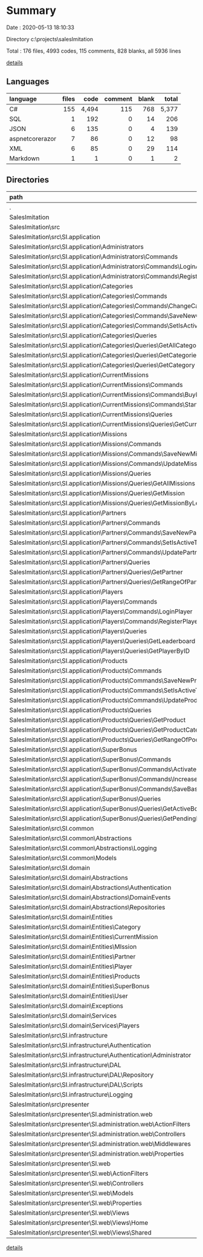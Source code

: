 # Summary

Date : 2020-05-13 18:10:33

Directory c:\projects\salesImitation

Total : 176 files,  4993 codes, 115 comments, 828 blanks, all 5936 lines

[details](details.md)

## Languages
| language | files | code | comment | blank | total |
| :--- | ---: | ---: | ---: | ---: | ---: |
| C# | 155 | 4,494 | 115 | 768 | 5,377 |
| SQL | 1 | 192 | 0 | 14 | 206 |
| JSON | 6 | 135 | 0 | 4 | 139 |
| aspnetcorerazor | 7 | 86 | 0 | 12 | 98 |
| XML | 6 | 85 | 0 | 29 | 114 |
| Markdown | 1 | 1 | 0 | 1 | 2 |

## Directories
| path | files | code | comment | blank | total |
| :--- | ---: | ---: | ---: | ---: | ---: |
| . | 176 | 4,993 | 115 | 828 | 5,936 |
| SalesImitation | 175 | 4,992 | 115 | 827 | 5,934 |
| SalesImitation\src | 175 | 4,992 | 115 | 827 | 5,934 |
| SalesImitation\src\SI.application | 77 | 1,337 | 13 | 260 | 1,610 |
| SalesImitation\src\SI.application\Administrators | 5 | 75 | 0 | 9 | 84 |
| SalesImitation\src\SI.application\Administrators\Commands | 5 | 75 | 0 | 9 | 84 |
| SalesImitation\src\SI.application\Administrators\Commands\LoginAdministrator | 3 | 47 | 0 | 4 | 51 |
| SalesImitation\src\SI.application\Administrators\Commands\RegisterAdministrator | 2 | 28 | 0 | 5 | 33 |
| SalesImitation\src\SI.application\Categories | 13 | 195 | 0 | 34 | 229 |
| SalesImitation\src\SI.application\Categories\Commands | 6 | 80 | 0 | 15 | 95 |
| SalesImitation\src\SI.application\Categories\Commands\ChangeCategoryName | 2 | 25 | 0 | 5 | 30 |
| SalesImitation\src\SI.application\Categories\Commands\SaveNewCategory | 2 | 29 | 0 | 5 | 34 |
| SalesImitation\src\SI.application\Categories\Commands\SetIsActiveToCategory | 2 | 26 | 0 | 5 | 31 |
| SalesImitation\src\SI.application\Categories\Queries | 7 | 115 | 0 | 19 | 134 |
| SalesImitation\src\SI.application\Categories\Queries\GetAllCategories | 2 | 27 | 0 | 5 | 32 |
| SalesImitation\src\SI.application\Categories\Queries\GetCategoriesListbyIDs | 3 | 57 | 0 | 8 | 65 |
| SalesImitation\src\SI.application\Categories\Queries\GetCategory | 2 | 31 | 0 | 6 | 37 |
| SalesImitation\src\SI.application\CurrentMissions | 6 | 166 | 4 | 22 | 192 |
| SalesImitation\src\SI.application\CurrentMissions\Commands | 4 | 123 | 4 | 17 | 144 |
| SalesImitation\src\SI.application\CurrentMissions\Commands\BuyExtraTime | 2 | 39 | 0 | 3 | 42 |
| SalesImitation\src\SI.application\CurrentMissions\Commands\StartNewMission | 2 | 84 | 4 | 14 | 102 |
| SalesImitation\src\SI.application\CurrentMissions\Queries | 2 | 43 | 0 | 5 | 48 |
| SalesImitation\src\SI.application\CurrentMissions\Queries\GetCurrentMission | 2 | 43 | 0 | 5 | 48 |
| SalesImitation\src\SI.application\Missions | 10 | 162 | 0 | 32 | 194 |
| SalesImitation\src\SI.application\Missions\Commands | 4 | 74 | 0 | 15 | 89 |
| SalesImitation\src\SI.application\Missions\Commands\SaveNewMission | 2 | 38 | 0 | 8 | 46 |
| SalesImitation\src\SI.application\Missions\Commands\UpdateMission | 2 | 36 | 0 | 7 | 43 |
| SalesImitation\src\SI.application\Missions\Queries | 6 | 88 | 0 | 17 | 105 |
| SalesImitation\src\SI.application\Missions\Queries\GetAllMissions | 2 | 27 | 0 | 5 | 32 |
| SalesImitation\src\SI.application\Missions\Queries\GetMission | 2 | 31 | 0 | 5 | 36 |
| SalesImitation\src\SI.application\Missions\Queries\GetMissionByLevel | 2 | 30 | 0 | 7 | 37 |
| SalesImitation\src\SI.application\Partners | 10 | 196 | 0 | 54 | 250 |
| SalesImitation\src\SI.application\Partners\Commands | 6 | 136 | 0 | 44 | 180 |
| SalesImitation\src\SI.application\Partners\Commands\SaveNewPartner | 2 | 56 | 0 | 19 | 75 |
| SalesImitation\src\SI.application\Partners\Commands\SetIsActiveToPartner | 2 | 26 | 0 | 6 | 32 |
| SalesImitation\src\SI.application\Partners\Commands\UpdatePartner | 2 | 54 | 0 | 19 | 73 |
| SalesImitation\src\SI.application\Partners\Queries | 4 | 60 | 0 | 10 | 70 |
| SalesImitation\src\SI.application\Partners\Queries\GetPartner | 2 | 31 | 0 | 5 | 36 |
| SalesImitation\src\SI.application\Partners\Queries\GetRangeOfPartners | 2 | 29 | 0 | 5 | 34 |
| SalesImitation\src\SI.application\Players | 9 | 142 | 0 | 18 | 160 |
| SalesImitation\src\SI.application\Players\Commands | 5 | 80 | 0 | 8 | 88 |
| SalesImitation\src\SI.application\Players\Commands\LoginPlayer | 3 | 47 | 0 | 4 | 51 |
| SalesImitation\src\SI.application\Players\Commands\RegisterPlayer | 2 | 33 | 0 | 4 | 37 |
| SalesImitation\src\SI.application\Players\Queries | 4 | 62 | 0 | 10 | 72 |
| SalesImitation\src\SI.application\Players\Queries\GetLeaderboard | 2 | 26 | 0 | 4 | 30 |
| SalesImitation\src\SI.application\Players\Queries\GetPlayerByID | 2 | 36 | 0 | 6 | 42 |
| SalesImitation\src\SI.application\Products | 12 | 257 | 9 | 63 | 329 |
| SalesImitation\src\SI.application\Products\Commands | 6 | 157 | 9 | 45 | 211 |
| SalesImitation\src\SI.application\Products\Commands\SaveNewProduct | 2 | 73 | 5 | 21 | 99 |
| SalesImitation\src\SI.application\Products\Commands\SetIsActiveToProduct | 2 | 26 | 0 | 6 | 32 |
| SalesImitation\src\SI.application\Products\Commands\UpdateProduct | 2 | 58 | 4 | 18 | 80 |
| SalesImitation\src\SI.application\Products\Queries | 6 | 100 | 0 | 18 | 118 |
| SalesImitation\src\SI.application\Products\Queries\GetProduct | 2 | 32 | 0 | 5 | 37 |
| SalesImitation\src\SI.application\Products\Queries\GetProductCategoriesByPriceRange | 2 | 39 | 0 | 8 | 47 |
| SalesImitation\src\SI.application\Products\Queries\GetRangeOfPoduct | 2 | 29 | 0 | 5 | 34 |
| SalesImitation\src\SI.application\SuperBonus | 10 | 118 | 0 | 22 | 140 |
| SalesImitation\src\SI.application\SuperBonus\Commands | 6 | 74 | 0 | 12 | 86 |
| SalesImitation\src\SI.application\SuperBonus\Commands\ActivateBaseBonus | 2 | 27 | 0 | 5 | 32 |
| SalesImitation\src\SI.application\SuperBonus\Commands\IncreaseBonus | 2 | 18 | 0 | 2 | 20 |
| SalesImitation\src\SI.application\SuperBonus\Commands\SaveBaseBonus | 2 | 29 | 0 | 5 | 34 |
| SalesImitation\src\SI.application\SuperBonus\Queries | 4 | 44 | 0 | 10 | 54 |
| SalesImitation\src\SI.application\SuperBonus\Queries\GetActiveBonus | 2 | 22 | 0 | 5 | 27 |
| SalesImitation\src\SI.application\SuperBonus\Queries\GetPendingBonus | 2 | 22 | 0 | 5 | 27 |
| SalesImitation\src\SI.common | 3 | 33 | 0 | 11 | 44 |
| SalesImitation\src\SI.common\Abstractions | 1 | 6 | 0 | 1 | 7 |
| SalesImitation\src\SI.common\Abstractions\Logging | 1 | 6 | 0 | 1 | 7 |
| SalesImitation\src\SI.common\Models | 1 | 22 | 0 | 7 | 29 |
| SalesImitation\src\SI.domain | 45 | 878 | 4 | 174 | 1,056 |
| SalesImitation\src\SI.domain\Abstractions | 12 | 155 | 0 | 25 | 180 |
| SalesImitation\src\SI.domain\Abstractions\Authentication | 1 | 13 | 0 | 1 | 14 |
| SalesImitation\src\SI.domain\Abstractions\DomainEvents | 2 | 13 | 0 | 2 | 15 |
| SalesImitation\src\SI.domain\Abstractions\Repositories | 9 | 129 | 0 | 22 | 151 |
| SalesImitation\src\SI.domain\Entities | 29 | 664 | 2 | 138 | 804 |
| SalesImitation\src\SI.domain\Entities\Category | 1 | 11 | 0 | 2 | 13 |
| SalesImitation\src\SI.domain\Entities\CurrentMission | 5 | 179 | 1 | 23 | 203 |
| SalesImitation\src\SI.domain\Entities\MIssion | 3 | 40 | 0 | 3 | 43 |
| SalesImitation\src\SI.domain\Entities\Partner | 5 | 57 | 0 | 20 | 77 |
| SalesImitation\src\SI.domain\Entities\Player | 2 | 104 | 1 | 17 | 122 |
| SalesImitation\src\SI.domain\Entities\Products | 6 | 129 | 0 | 49 | 178 |
| SalesImitation\src\SI.domain\Entities\SuperBonus | 3 | 45 | 0 | 9 | 54 |
| SalesImitation\src\SI.domain\Entities\User | 3 | 93 | 0 | 13 | 106 |
| SalesImitation\src\SI.domain\Exceptions | 1 | 11 | 0 | 1 | 12 |
| SalesImitation\src\SI.domain\Services | 2 | 37 | 2 | 5 | 44 |
| SalesImitation\src\SI.domain\Services\Players | 2 | 37 | 2 | 5 | 44 |
| SalesImitation\src\SI.infrastructure | 15 | 1,811 | 78 | 244 | 2,133 |
| SalesImitation\src\SI.infrastructure\Authentication | 1 | 48 | 0 | 7 | 55 |
| SalesImitation\src\SI.infrastructure\Authentication\Administrator | 1 | 48 | 0 | 7 | 55 |
| SalesImitation\src\SI.infrastructure\DAL | 11 | 1,685 | 78 | 222 | 1,985 |
| SalesImitation\src\SI.infrastructure\DAL\Repository | 9 | 1,451 | 78 | 202 | 1,731 |
| SalesImitation\src\SI.infrastructure\DAL\Scripts | 1 | 192 | 0 | 14 | 206 |
| SalesImitation\src\SI.infrastructure\Logging | 1 | 22 | 0 | 3 | 25 |
| SalesImitation\src\presenter | 35 | 933 | 20 | 138 | 1,091 |
| SalesImitation\src\presenter\SI.administration.web | 15 | 462 | 12 | 73 | 547 |
| SalesImitation\src\presenter\SI.administration.web\ActionFilters | 1 | 41 | 2 | 4 | 47 |
| SalesImitation\src\presenter\SI.administration.web\Controllers | 7 | 213 | 1 | 42 | 256 |
| SalesImitation\src\presenter\SI.administration.web\Middlewares | 1 | 18 | 4 | 1 | 23 |
| SalesImitation\src\presenter\SI.administration.web\Properties | 1 | 30 | 0 | 1 | 31 |
| SalesImitation\src\presenter\SI.web | 20 | 471 | 8 | 65 | 544 |
| SalesImitation\src\presenter\SI.web\ActionFilters | 1 | 36 | 2 | 4 | 42 |
| SalesImitation\src\presenter\SI.web\Controllers | 5 | 152 | 0 | 22 | 174 |
| SalesImitation\src\presenter\SI.web\Models | 1 | 9 | 0 | 3 | 12 |
| SalesImitation\src\presenter\SI.web\Properties | 1 | 27 | 0 | 1 | 28 |
| SalesImitation\src\presenter\SI.web\Views | 7 | 86 | 0 | 12 | 98 |
| SalesImitation\src\presenter\SI.web\Views\Home | 2 | 9 | 0 | 3 | 12 |
| SalesImitation\src\presenter\SI.web\Views\Shared | 3 | 71 | 0 | 7 | 78 |

[details](details.md)